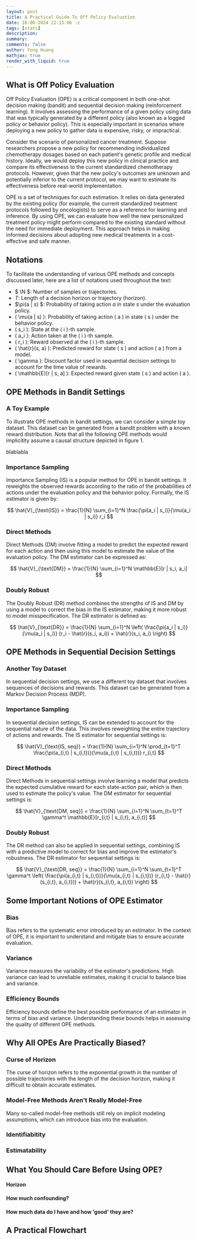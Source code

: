 ```yaml
---
layout: post
title: A Practical Guide To Off Policy Evaluation
date: 16-06-2024 22:15:06 :z
tags: [stats]
description:
summary:
comments: false
author: Yong Huang
mathjax: true
render_with_liquid: true
---
```


## What is Off Policy Evaluation

Off Policy Evaluation (OPE) is a critical component in both one-shot decision making (bandit) and sequential decision making (reinforcement learning). It involves assessing the performance of a given policy using data that was typically generated by a different policy (also known as a logged policy or behavior policy). This is especially important in scenarios where deploying a new policy to gather data is expensive, risky, or impractical.

Consider the scenario of personalized cancer treatment. Suppose researchers propose a new policy for recommending individualized chemotherapy dosages based on each patient's genetic profile and medical history. Ideally, we would deploy this new policy in clinical practice and compare its effectiveness to the current standardized chemotherapy protocols. However, given that the new policy's outcomes are unknown and potentially inferior to the current protocol, we may want to estimate its effectiveness before real-world implementation.

OPE is a set of techniques for such estimation. It relies on data generated by the existing policy (for example, the current standardized treatment protocols followed by oncologists) to serve as a reference for learning and inference. By using OPE, we can evaluate how well the new personalized treatment policy might perform compared to the existing standard without the need for immediate deployment. This approach helps in making informed decisions about adopting new medical treatments in a cost-effective and safe manner.

## Notations

To facilitate the understanding of various OPE methods and concepts discussed later, here are a list of notations used throughout the text:

- $ \N $: Number of samples or trajectories.
- $T$: Length of a decision horizon or trajectory (horizon).
- $\pi(a | s) $: Probability of taking action $a$ in state  $s$ under the evaluation policy.
- \( \mu(a | s) \): Probability of taking action \( a \) in state \( s \) under the behavior policy.
- \( s_i \): State at the \( i \)-th sample.
- \( a_i \): Action taken at the \( i \)-th sample.
- \( r_i \): Reward observed at the \( i \)-th sample.
- \( \hat{r}(s, a) \): Predicted reward for state \( s \) and action \( a \) from a model.
- \( \gamma \): Discount factor used in sequential decision settings to account for the time value of rewards.
- \( \mathbb{E}[r | s, a] \): Expected reward given state \( s \) and action \( a \).


## OPE Methods in Bandit Settings

### A Toy Example

To illustrate OPE methods in bandit settings, we can consider a simple toy dataset. This dataset can be generated from a bandit problem with a known reward distribution. Note that all the following OPE methods would implicitity assume a causal structure depicted in figure 1.

blablabla

### Importance Sampling

Importance Sampling (IS) is a popular method for OPE in bandit settings. It reweights the observed rewards according to the ratio of the probabilities of actions under the evaluation policy and the behavior policy. Formally, the IS estimator is given by:

$$
\hat{V}_{\text{IS}} = \frac{1}{N} \sum_{i=1}^N \frac{\pi(a_i | s_i)}{\mu(a_i | s_i)} r_i
$$

### Direct Methods

Direct Methods (DM) involve fitting a model to predict the expected reward for each action and then using this model to estimate the value of the evaluation policy. The DM estimator can be expressed as:

$$
\hat{V}_{\text{DM}} = \frac{1}{N} \sum_{i=1}^N \mathbb{E}[r | s_i, a_i]
$$

### Doubly Robust

The Doubly Robust (DR) method combines the strengths of IS and DM by using a model to correct the bias in the IS estimator, making it more robust to model misspecification. The DR estimator is defined as:

$$
\hat{V}_{\text{DR}} = \frac{1}{N} \sum_{i=1}^N \left( \frac{\pi(a_i | s_i)}{\mu(a_i | s_i)} (r_i - \hat{r}(s_i, a_i)) + \hat{r}(s_i, a_i) \right)
$$

## OPE Methods in Sequential Decision Settings

### Another Toy Dataset

In sequential decision settings, we use a different toy dataset that involves sequences of decisions and rewards. This dataset can be generated from a Markov Decision Process (MDP).

### Importance Sampling

In sequential decision settings, IS can be extended to account for the sequential nature of the data. This involves reweighting the entire trajectory of actions and rewards. The IS estimator for sequential settings is:

$$
\hat{V}_{\text{IS, seq}} = \frac{1}{N} \sum_{i=1}^N \prod_{t=1}^T \frac{\pi(a_{i,t} | s_{i,t})}{\mu(a_{i,t} | s_{i,t})} r_{i,t}
$$

### Direct Methods

Direct Methods in sequential settings involve learning a model that predicts the expected cumulative reward for each state-action pair, which is then used to estimate the policy's value. The DM estimator for sequential settings is:

$$
\hat{V}_{\text{DM, seq}} = \frac{1}{N} \sum_{i=1}^N \sum_{t=1}^T \gamma^t \mathbb{E}[r_{i,t} | s_{i,t}, a_{i,t}]
$$

### Doubly Robust

The DR method can also be applied in sequential settings, combining IS with a predictive model to correct for bias and improve the estimator's robustness. The DR estimator for sequential settings is:

$$
\hat{V}_{\text{DR, seq}} = \frac{1}{N} \sum_{i=1}^N \sum_{t=1}^T \gamma^t \left( \frac{\pi(a_{i,t} | s_{i,t})}{\mu(a_{i,t} | s_{i,t})} (r_{i,t} - \hat{r}(s_{i,t}, a_{i,t})) + \hat{r}(s_{i,t}, a_{i,t}) \right)
$$

## Some Important Notions of OPE Estimator

### Bias

Bias refers to the systematic error introduced by an estimator. In the context of OPE, it is important to understand and mitigate bias to ensure accurate evaluation.

### Variance

Variance measures the variability of the estimator's predictions. High variance can lead to unreliable estimates, making it crucial to balance bias and variance.

### Efficiency Bounds

Efficiency bounds define the best possible performance of an estimator in terms of bias and variance. Understanding these bounds helps in assessing the quality of different OPE methods.

## Why All OPEs Are Practically Biased?

### Curse of Horizon

The curse of horizon refers to the exponential growth in the number of possible trajectories with the length of the decision horizon, making it difficult to obtain accurate estimates.

### Model-Free Methods Aren't Really Model-Free

Many so-called model-free methods still rely on implicit modeling assumptions, which can introduce bias into the evaluation.

### Identifiabitity

### Estimatability


## What You Should Care Before Using OPE?

#### Horizon

#### How much confounding?

#### How much data do I have and how 'good' they are?

#### 

## A Practical Flowchart

